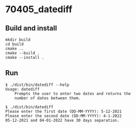 # 70405_datediff

## Build and install

```console
mkdir build
cd build
cmake ..
cmake --build .
cmake --install .
```

## Run

```console
$ ./dist/bin/datediff --help
Usage: datediff
    Prompts the user to enter two dates and returns the
    number of dates between them.

$ ./dist/bin/datediff
Please enter the first date (DD-MM-YYYY): 5-12-2021
Please enter the second date (DD-MM-YYYY): 4-1-2022
05-12-2021 and 04-01-2022 have 30 days separation.
```

